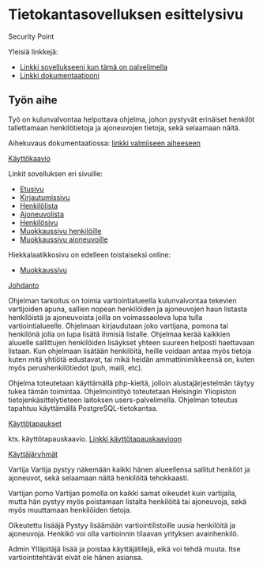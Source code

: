 # Tietokantasovelluksen esittelysivu

Security Point

Yleisiä linkkejä:

* [Linkki sovellukseeni kun tämä on palvelimella](http://lkaranko.users.cs.helsinki.fi/securitycheck/)
* [Linkki dokumentaatiooni](https://github.com/Avocadososemix/Tsoha-Bootstrap/blob/master/doc/dokumentaatio.pdf)

## Työn aihe

Työ on kulunvalvontaa helpottava ohjelma, johon pystyvät erinäiset henkilöt tallettamaan henkilötietoja ja ajoneuvojen tietoja, sekä selaamaan näitä.

Aihekuvaus dokumentaatiossa: [linkki valmiiseen aiheeseen](https://github.com/Avocadososemix/Tsoha-Bootstrap/blob/master/doc/dokumentaatio.pdf)

[Käyttökaavio](https://github.com/Avocadososemix/Tsoha-Bootstrap/blob/master/doc/securitypoint.jpg)


Linkit sovelluksen eri sivuille:

* [Etusivu](http://lkaranko.users.cs.helsinki.fi/securitycheck/)
* [Kirjautumissivu](http://lkaranko.users.cs.helsinki.fi/securitycheck/login)
* [Henkilölista](http://lkaranko.users.cs.helsinki.fi/securitycheck/personlist)
* [Ajoneuvolista](http://lkaranko.users.cs.helsinki.fi/securitycheck/vehiclelist)
* [Henkilösivu](http://lkaranko.users.cs.helsinki.fi/securitycheck/person)
* [Muokkaussivu henkilöille](http://lkaranko.users.cs.helsinki.fi/securitycheck/edit)
* [Muokkaussivu ajoneuvoille](http://lkaranko.users.cs.helsinki.fi/securitycheck/editvehicle)

Hiekkalaatikkosivu on edelleen toistaiseksi online:
 
* [Muokkaussivu](http://lkaranko.users.cs.helsinki.fi/securitycheck/hiekkalaatikko)


<u>Johdanto</u>

Ohjelman tarkoitus on toimia vartiointialueella kulunvalvontaa tekevien vartijoiden apuna, sallien nopean henkilöiden ja ajoneuvojen haun listasta henkilöistä ja ajoneuvoista joilla on voimassaoleva lupa tulla vartiointialueelle. Ohjelmaan kirjaudutaan joko vartijana, pomona tai henkilönä jolla on lupa lisätä ihmisiä listalle. Ohjelmaa kerää kaikkien aluuelle sallittujen henkilöiden lisäykset yhteen suureen helposti haettavaan listaan. Kun ohjelmaan lisätään henkilöitä, heille voidaan antaa myös tietoja kuten mitä yhtiötä edustavat, tai mikä heidän ammattinimikkeensä on, kuten myös perushenkilötiedot (puh, maili, etc).

Ohjelma toteutetaan käyttämällä php-kieltä, jolloin alustajärjestelmän täytyy tukea tämän toimintaa. Ohjelmointityö toteutetaan Helsingin Yliopiston tietojenkäsittelytieteen laitoksen users-palvelimella. Ohjelman toteutus tapahtuu käyttämällä PostgreSQL-tietokantaa.



<u>Käyttötapaukset</u>

kts. käyttötapauskaavio.
[Linkki käyttötapauskaavioon](https://github.com/Avocadososemix/Tsoha-Bootstrap/blob/master/doc/securitypoint.jpg)


<u>Käyttäjäryhmät</u>

Vartija
Vartija pystyy näkemään kaikki hänen alueellensa sallitut henkilöt ja ajoneuvot, sekä selaamaan näitä henkilöitä tehokkaasti.

Vartijan pomo
Vartijan pomolla on kaikki samat oikeudet kuin vartijalla, mutta hän pystyy myös poistamaan listalta henkilöitä tai ajoneuvoja, sekä myös muuttamaan henkilöiden tietoja.

Oikeutettu lisääjä
Pystyy lisäämään vartiointilistoille uusia henkilöitä ja ajoneuvoja. Henkikö voi olla vartioinnin tilaavan yrityksen avainhenkilö.

Admin
Ylläpitäjä lisää ja poistaa käyttäjätilejä, eikä voi tehdä muuta. Itse vartiointitehtävät eivät ole hänen asiansa.

